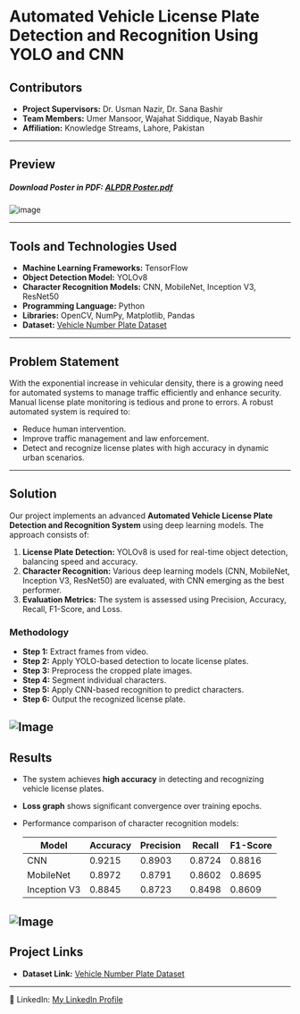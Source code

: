 # Automated Vehicle License Plate Detection and Recognition Using YOLO and CNN

## Contributors
- **Project Supervisors:** Dr. Usman Nazir, Dr. Sana Bashir  
- **Team Members:** Umer Mansoor, Wajahat Siddique, Nayab Bashir  
- **Affiliation:** Knowledge Streams, Lahore, Pakistan  

---

## Preview
##### Download Poster in PDF: [ALPDR Poster.pdf](https://github.com/user-attachments/files/19475975/ALPDR.Poster.pdf)  
![image](https://github.com/user-attachments/assets/d0df8e70-6761-476d-a705-ec5d2787d827)


---

## Tools and Technologies Used
- **Machine Learning Frameworks:** TensorFlow
- **Object Detection Model:** YOLOv8
- **Character Recognition Models:** CNN, MobileNet, Inception V3, ResNet50
- **Programming Language:** Python
- **Libraries:** OpenCV, NumPy, Matplotlib, Pandas
- **Dataset:** [Vehicle Number Plate Dataset](https://github.com/umarsaeed12/Pakistan-Vehicle-Number-Plate-Dataset)

---

## Problem Statement
With the exponential increase in vehicular density, there is a growing need for automated systems to manage traffic efficiently and enhance security. Manual license plate monitoring is tedious and prone to errors. A robust automated system is required to:
- Reduce human intervention.
- Improve traffic management and law enforcement.
- Detect and recognize license plates with high accuracy in dynamic urban scenarios.

---

## Solution
Our project implements an advanced **Automated Vehicle License Plate Detection and Recognition System** using deep learning models. The approach consists of:
1. **License Plate Detection:** YOLOv8 is used for real-time object detection, balancing speed and accuracy.
2. **Character Recognition:** Various deep learning models (CNN, MobileNet, Inception V3, ResNet50) are evaluated, with CNN emerging as the best performer.
3. **Evaluation Metrics:** The system is assessed using Precision, Accuracy, Recall, F1-Score, and Loss.

### Methodology
- **Step 1:** Extract frames from video.
- **Step 2:** Apply YOLO-based detection to locate license plates.
- **Step 3:** Preprocess the cropped plate images.
- **Step 4:** Segment individual characters.
- **Step 5:** Apply CNN-based recognition to predict characters.
- **Step 6:** Output the recognized license plate.

![Image](https://github.com/user-attachments/assets/944fb52f-cd20-4312-b5e8-90c32f18ff79)
---

## Results
- The system achieves **high accuracy** in detecting and recognizing vehicle license plates.
- **Loss graph** shows significant convergence over training epochs.
- Performance comparison of character recognition models:
  
  | Model       | Accuracy  | Precision | Recall | F1-Score |
  |------------|-----------|-----------|--------|----------|
  | CNN        | 0.9215    | 0.8903    | 0.8724 | 0.8816   |
  | MobileNet  | 0.8972    | 0.8791    | 0.8602 | 0.8695   |
  | Inception V3 | 0.8845 | 0.8723    | 0.8498 | 0.8609   |

![Image](https://github.com/user-attachments/assets/dd6bb007-85c7-410f-9470-71527e22405a)
---

## Project Links

- **Dataset Link:** [Vehicle Number Plate Dataset](https://github.com/umarsaeed12/Pakistan-Vehicle-Number-Plate-Dataset)
---
💼 LinkedIn: [My LinkedIn Profile](https://linkedin.com/in/wajahatsiddique) 

